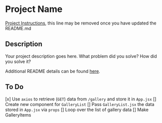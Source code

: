 # Project Name

[Project Instructions](./INSTRUCTIONS.md), this line may be removed once you have updated the README.md

## Description

Your project description goes here. What problem did you solve? How did you solve it?

Additional README details can be found [here](https://github.com/PrimeAcademy/readme-template/blob/master/README.md).


## To Do

[x] Use `axios` to retrieve (`GET`) data from `/gallery` and store it in `App.jsx`
[] Create new component for `GalleryList`
[] Pass `GalleryList.jsx` the data stored in `App.jsx` via `props`
    [] Loop over the list of gallery data
    [] Make GalleryItems